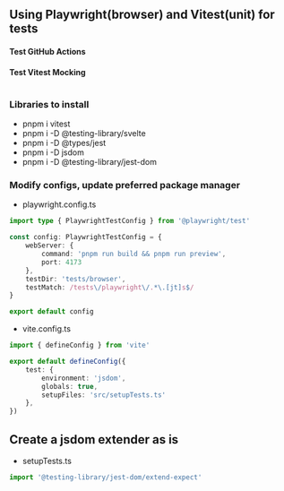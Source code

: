 ## Using Playwright(browser) and Vitest(unit) for tests

#### Test GitHub Actions
#### Test Vitest Mocking

#

### Libraries to install

* pnpm i vitest
* pnpm i -D @testing-library/svelte
* pnpm i -D @types/jest
* pnpm i -D jsdom
* pnpm i -D @testing-library/jest-dom

### Modify configs, update preferred package manager

- playwright.config.ts

```ts
import type { PlaywrightTestConfig } from '@playwright/test'

const config: PlaywrightTestConfig = {
	webServer: {
		command: 'pnpm run build && pnpm run preview',
		port: 4173
	},
	testDir: 'tests/browser',
	testMatch: /tests\/playwright\/.*\.[jt]s$/
}

export default config
```

- vite.config.ts

```ts
import { defineConfig } from 'vite'

export default defineConfig({
	test: {
		environment: 'jsdom',
		globals: true,
		setupFiles: 'src/setupTests.ts'
	},
})
```

## Create a jsdom extender as is

- setupTests.ts

```ts
import '@testing-library/jest-dom/extend-expect'
```


